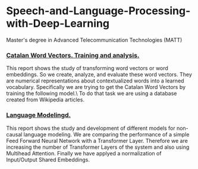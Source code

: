 # Speech-and-Language-Processing-with-Deep-Learning
Master's degree in Advanced Telecommunication Technologies (MATT)


### [Catalan Word Vectors. Training and analysis.](https://github.com/DanileRond/Speech-and-Language-Processing-with-Deep-Learning/blob/main/Catalan_WordVectors-.pdf)
This report shows the study of transforming word vectors or word embeddings. So we create, analyze, and evaluate these word vectors. They are numerical representations about contextualized words into a learned vocabulary. Specifically we are trying to get the Catalan Word Vectors by training the following model.\\
To do that task we are using a database created from Wikipedia articles.


### [Language Modelingd.](https://github.com/DanileRond/Speech-and-Language-Processing-with-Deep-Learning/blob/main/Language_Modeling_with_Transformers_Navarrete_Vaccher.pdf)
This report shows the study and development of different models for non-causal language modeling. We are comparing the performance of a simple Feed Forward Neural Network with a Transformer Layer. Therefore we are increasing the number of Transformer Layers of the system and also using Multihead Attention. Finally we have applyed a normalization of Input/Output Shared Embeddings.
